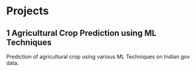 # Projects


## 1 Agricultural Crop Prediction using ML Techniques

Prediction of agricultural crop using various ML Techniques on Indian gov data.


